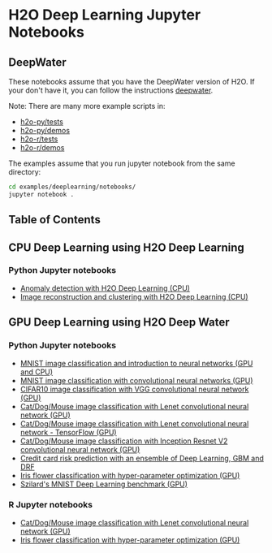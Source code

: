 # H2O Deep Learning Jupyter Notebooks

## DeepWater

These notebooks assume that you have the DeepWater version of H2O.
If your don't have it, you can follow the instructions [deepwater](https://github.com/h2oai/deepwater).

Note: There are many more example scripts in:
 - [h2o-py/tests](https://github.com/h2oai/h2o-3/tree/master/h2o-py/tests)
 - [h2o-py/demos](https://github.com/h2oai/h2o-3/tree/master/h2o-py/demos)
 - [h2o-r/tests](https://github.com/h2oai/h2o-3/tree/master/h2o-r/tests)
 - [h2o-r/demos](https://github.com/h2oai/h2o-3/tree/master/h2o-r/demos)

The examples assume that you run jupyter notebook from the same directory:

```bash
cd examples/deeplearning/notebooks/
jupyter notebook .
```

## Table of Contents

## CPU Deep Learning using H2O Deep Learning

### Python Jupyter notebooks
- [Anomaly detection with H2O Deep Learning (CPU)](./deeplearning_anomaly_detection.ipynb)
- [Image reconstruction and clustering with H2O Deep Learning (CPU)](./deeplearning_image_reconstruction_and_clustering.ipynb)

## GPU Deep Learning using H2O Deep Water 

### Python Jupyter notebooks
- [MNIST image classification and introduction to neural networks (GPU and CPU)](./deeplearning_mnist_introduction.ipynb)
- [MNIST image classification with convolutional neural networks (GPU)](./deeplearning_mnist_convnet.ipynb)
- [CIFAR10 image classification with VGG convolutional neural network (GPU)](./deeplearning_cifar10_vgg.ipynb)
- [Cat/Dog/Mouse image classification with Lenet convolutional neural network (GPU)](./deeplearning_cat_dog_mouse_lenet.ipynb)
- [Cat/Dog/Mouse image classification with Lenet convolutional neural network - TensorFlow (GPU)](./deeplearning_tensorflow_cat_dog_mouse_lenet.ipynb)
- [Cat/Dog/Mouse image classification with Inception Resnet V2 convolutional neural network (GPU)](./deeplearning_cat_dog_mouse_inception_resnetv2.ipynb)
- [Credit card risk prediction with an ensemble of Deep Learning, GBM and DRF](./deeplearning_credit_card_default_risk_prediction.ipynb)
- [Iris flower classification with hyper-parameter optimization (GPU)](./deeplearning_grid_iris.ipynb)
- [Szilard's MNIST Deep Learning benchmark (GPU)](./deeplearning_benchmark_mnist.ipynb)


### R Jupyter notebooks
- [Cat/Dog/Mouse image classification with Lenet convolutional neural network (GPU)](./deeplearning_cat_dog_mouse_lenet_R.ipynb)
- [Iris flower classification with hyper-parameter optimization (GPU)](./deeplearning_grid_iris_R.ipynb)
